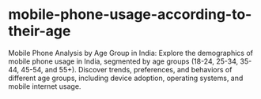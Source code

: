# mobile-phone-usage-according-to-their-age
Mobile Phone Analysis by Age Group in India: Explore the demographics of mobile phone usage in India, segmented by age groups (18-24, 25-34, 35-44, 45-54, and 55+). Discover trends, preferences, and behaviors of different age groups, including device adoption, operating systems, and mobile internet usage.
